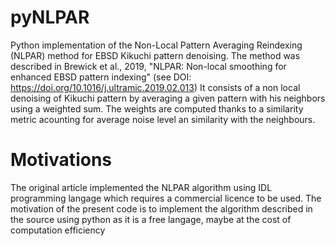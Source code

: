 pyNLPAR
========

Python implementation of the Non-Local Pattern Averaging Reindexing (NLPAR) method for EBSD Kikuchi pattern denoising.
The method was described in Brewick et al., 2019, "NLPAR: Non-local smoothing for enhanced EBSD pattern indexing" (see DOI: https://doi.org/10.1016/j.ultramic.2019.02.013)
It consists of a non local denoising of Kikuchi pattern by averaging a given pattern with his neighbors using a weighted sum. 
The weights are computed thanks to a similarity metric acounting for average noise level an similarity with the neighbours.

Motivations
============

The original article implemented the NLPAR algorithm using IDL programming langage which requires a commercial licence to be used.
The motivation of the present code is to implement the algorithm described in the source using python as it is a free langage, maybe at the cost of computation efficiency